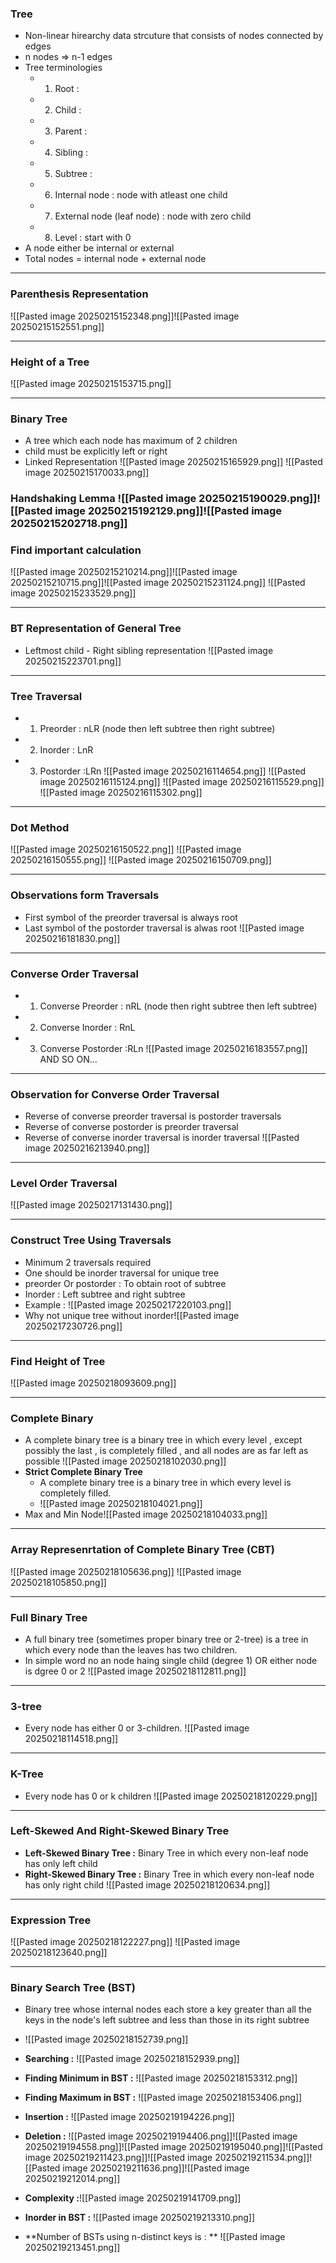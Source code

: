 ### **Tree**
- Non-linear hirearchy data strcuture that consists of nodes connected by edges
- n nodes => n-1 edges
- Tree terminologies
	- 1. Root : 
	- 2. Child : 
	- 3. Parent : 
	- 4. Sibling :
	- 5. Subtree : 
	- 6. Internal node : node with atleast  one child 
	- 7. External node (leaf node) : node with zero child
	- 8. Level : start with 0 
- A node either be internal or external
- Total nodes = internal node + external node
---
### **Parenthesis Representation**
 ![[Pasted image 20250215152348.png]]![[Pasted image 20250215152551.png]]

---

### **Height of a Tree**

![[Pasted image 20250215153715.png]]

---

### **Binary Tree**
- A tree which each node has maximum of 2 children
- child must be explicitly left or right
- Linked Representation
![[Pasted image 20250215165929.png]]
![[Pasted image 20250215170033.png]]

### **Handshaking Lemma** ![[Pasted image 20250215190029.png]]![[Pasted image 20250215192129.png]]![[Pasted image 20250215202718.png]]


### **Find important calculation**
![[Pasted image 20250215210214.png]]![[Pasted image 20250215210715.png]]![[Pasted image 20250215231124.png]]
![[Pasted image 20250215233529.png]]

---
### **BT Representation of General Tree**
- Leftmost child - Right sibling representation
![[Pasted image 20250215223701.png]]

---

### **Tree Traversal**
- 1. Preorder : nLR (node then left subtree then right subtree)
- 2. Inorder : LnR
- 3. Postorder :LRn
![[Pasted image 20250216114654.png]]
![[Pasted image 20250216115124.png]]
![[Pasted image 20250216115529.png]]
![[Pasted image 20250216115302.png]]

---

### **Dot Method**
![[Pasted image 20250216150522.png]]
![[Pasted image 20250216150555.png]]
![[Pasted image 20250216150709.png]]


---
### **Observations form Traversals**
- First symbol of the preorder traversal is always root
- Last symbol of  the postorder traversal is alwas root
![[Pasted image 20250216181830.png]]

---

### **Converse Order Traversal**
- 1. Converse Preorder : nRL (node then right subtree then left subtree)
- 2. Converse Inorder : RnL
- 3. Converse Postorder :RLn
![[Pasted image 20250216183557.png]]
AND SO ON...

---
### **Observation for Converse Order Traversal**
- Reverse of converse preorder traversal is postorder traversals
- Reverse of converse postorder is preorder traversal
- Reverse of converse inorder traversal is inorder traversal
![[Pasted image 20250216213940.png]]

---
### **Level Order Traversal**
![[Pasted image 20250217131430.png]]


---
### **Construct Tree Using Traversals**
- Minimum 2 traversals required
- One should be inorder traversal for unique tree
- preorder Or postorder : To obtain root of subtree
- Inorder : Left subtree and right subtree 
- Example : ![[Pasted image 20250217220103.png]]
- Why not unique tree without inorder![[Pasted image 20250217230726.png]]
---
### **Find Height of Tree**
![[Pasted image 20250218093609.png]]

---
### **Complete Binary**
- A complete binary tree is a binary tree in which every level , except possibly the last , is completely filled , and all nodes are as far left as possible 
![[Pasted image 20250218102030.png]]
- **Strict Complete Binary Tree**
	- A complete binary tree is a binary tree in which every level is completely filled. 
	- ![[Pasted image 20250218104021.png]]
- Max and Min Node![[Pasted image 20250218104033.png]] 
---
### **Array Represenrtation of Complete Binary Tree (CBT)**
![[Pasted image 20250218105636.png]]
![[Pasted image 20250218105850.png]]

---
### **Full Binary Tree**
- A full binary tree (sometimes proper binary tree or 2-tree) is a tree in which every node than the leaves has two children.
- In simple word no an node haing single child (degree 1) OR either node is dgree 0 or 2
![[Pasted image 20250218112811.png]]

---
### **3-tree**
- Every node has either 0 or 3-children.
![[Pasted image 20250218114518.png]]

---
### **K-Tree**
- Every node has 0 or k children
![[Pasted image 20250218120229.png]]

---
### **Left-Skewed  And Right-Skewed Binary Tree**
- **Left-Skewed Binary Tree :** Binary Tree in which every non-leaf node has only left child
- **Right-Skewed Binary Tree :** Binary Tree in which every non-leaf node has only right child
![[Pasted image 20250218120634.png]]

---
### **Expression Tree**
![[Pasted image 20250218122227.png]]
![[Pasted image 20250218123640.png]]

---
### **Binary Search Tree (BST)**
- Binary tree whose internal nodes each store a key greater than all the keys in the node's left subtree and less than those in its right subtree 
- ![[Pasted image 20250218152739.png]]
- **Searching :** ![[Pasted image 20250218152939.png]]
- **Finding Minimum in BST :** ![[Pasted image 20250218153312.png]]
- **Finding Maximum in BST :** ![[Pasted image 20250218153406.png]]
- **Insertion :** ![[Pasted image 20250219194226.png]]
- **Deletion :** ![[Pasted image 20250219194406.png]]![[Pasted image 20250219194558.png]]![[Pasted image 20250219195040.png]]![[Pasted image 20250219211423.png]]![[Pasted image 20250219211534.png]]![[Pasted image 20250219211636.png]]![[Pasted image 20250219212014.png]]
	
- **Complexity :**![[Pasted image 20250219141709.png]]
- **Inorder in BST :** ![[Pasted image 20250219213310.png]]
- **Number of BSTs using n-distinct keys is : ** ![[Pasted image 20250219213451.png]]

